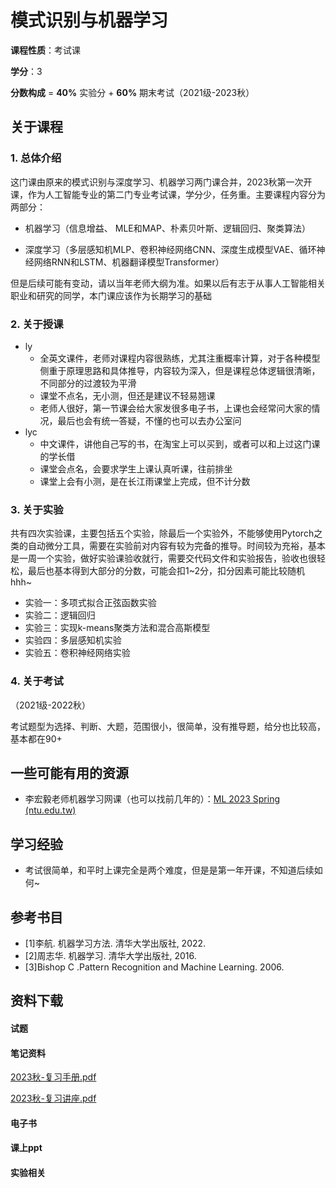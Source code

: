# 模式识别与机器学习

**课程性质**：考试课

**学分**：3

**分数构成** =  **40%** 实验分 + **60%** 期末考试（2021级-2023秋）

## 关于课程

### 1. 总体介绍

这门课由原来的模式识别与深度学习、机器学习两门课合并，2023秋第一次开课，作为人工智能专业的第二门专业考试课，学分少，任务重。主要课程内容分为两部分：

- 机器学习（信息增益、 MLE和MAP、朴素贝叶斯、逻辑回归、聚类算法）

- 深度学习（多层感知机MLP、卷积神经网络CNN、深度生成模型VAE、循环神经网络RNN和LSTM、机器翻译模型Transformer）

但是后续可能有变动，请以当年老师大纲为准。如果以后有志于从事人工智能相关职业和研究的同学，本门课应该作为长期学习的基础

### 2. 关于授课

- ly
  - 全英文课件，老师对课程内容很熟练，尤其注重概率计算，对于各种模型侧重于原理思路和具体推导，内容较为深入，但是课程总体逻辑很清晰，不同部分的过渡较为平滑
  - 课堂不点名，无小测，但还是建议不轻易翘课
  - 老师人很好，第一节课会给大家发很多电子书，上课也会经常问大家的情况，最后也会有统一答疑，不懂的也可以去办公室问
- lyc
  - 中文课件，讲他自己写的书，在淘宝上可以买到，或者可以和上过这门课的学长借
  - 课堂会点名，会要求学生上课认真听课，往前排坐
  - 课堂上会有小测，是在长江雨课堂上完成，但不计分数

### 3. 关于实验

共有四次实验课，主要包括五个实验，除最后一个实验外，不能够使用Pytorch之类的自动微分工具，需要在实验前对内容有较为完备的推导。时间较为充裕，基本是一周一个实验，做好实验课验收就行，需要交代码文件和实验报告，验收也很轻松，最后也基本得到大部分的分数，可能会扣1\~2分，扣分因素可能比较随机hhh\~

- 实验一：多项式拟合正弦函数实验
- 实验二：逻辑回归
- 实验三：实现k-means聚类方法和混合高斯模型
- 实验四：多层感知机实验
- 实验五：卷积神经网络实验

### 4. 关于考试

（2021级-2022秋）

考试题型为选择、判断、大题，范围很小，很简单，没有推导题，给分也比较高，基本都在90+

## 一些可能有用的资源

- 李宏毅老师机器学习网课（也可以找前几年的）：[ML 2023 Spring (ntu.edu.tw)](https://speech.ee.ntu.edu.tw/~hylee/ml/2023-spring.php)

## 学习经验

- 考试很简单，和平时上课完全是两个难度，但是是第一年开课，不知道后续如何~

## 参考书目

- [1]李航. 机器学习方法. 清华大学出版社, 2022.
- [2]周志华. 机器学习. 清华大学出版社, 2016.
- [3]Bishop C .Pattern Recognition and Machine Learning. 2006.

## 资料下载
<!-- tabs:start -->

#### **试题**

#### **笔记资料**

[2023秋-复习手册.pdf](https://raw.gitmirror.com/HIT-OpenCS/HIT-OpenCS-Files/main/大三/模式识别与机器学习/materials/模式识别与机器学习A-2023秋-复习手册.pdf)

[2023秋-复习讲座.pdf](https://raw.gitmirror.com/HIT-OpenCS/HIT-OpenCS-Files/main/大三/模式识别与机器学习/materials/模式识别与机器学习A-2023秋-复习讲座.pdf)

#### **电子书**

#### **课上ppt**

#### **实验相关**

<!-- tabs:end -->